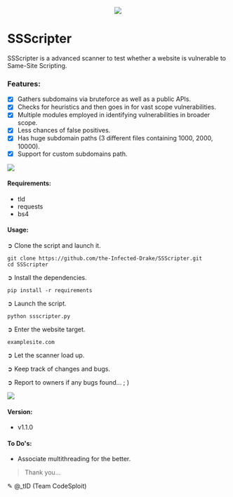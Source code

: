 <p align="middle"><img src='https://i.imgur.com/X9LKExT.png' /></p>  

# SSScripter
SSScripter is a advanced scanner to test whether a website is vulnerable to Same-Site Scripting.

### Features:

- [x] Gathers subdomains via bruteforce as well as a public APIs.
- [x] Checks for heuristics and then goes in for vast scope vulnerabilities.
- [x] Multiple modules employed in identifying vulnerabilities in broader scope.
- [x] Less chances of false positives.
- [x] Has huge subdomain paths (3 different files containing 1000, 2000, 10000).
- [x] Support for custom subdomains path.

<img src="https://i.imgur.com/FfNKzi0.png" />

#### Requirements:

- tld
- requests
- bs4

#### Usage:

➲ Clone the script and launch it.
```
git clone https://github.com/the-Infected-Drake/SSScripter.git
cd SSScripter
```
➲ Install the dependencies.
```
pip install -r requirements
```
➲ Launch the script.
```
python ssscripter.py
```
➲ Enter the website target.
```
examplesite.com
```
➲ Let the scanner load up.

➲ Keep track of changes and bugs.

➲ Report to owners if any bugs found... ; )

<img src="https://i.imgur.com/wUpxXfB.png" />

#### Version:

- v1.1.0

#### To Do's:
- Associate multithreading for the better.

> Thank you...

✎ @_tID (Team CodeSploit)
